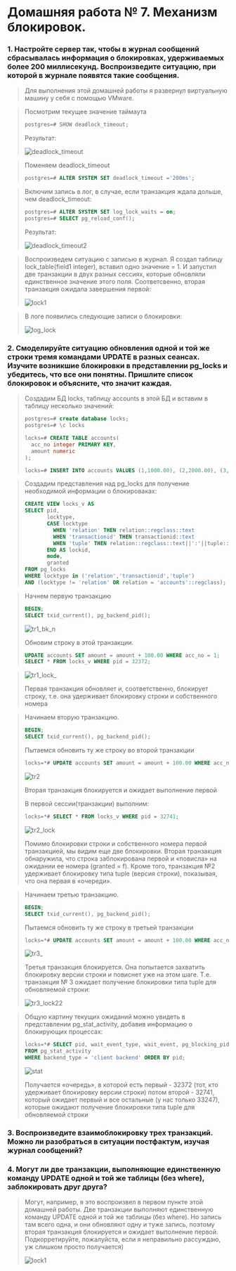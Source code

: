 # Домашняя работа № 7. Механизм блокировок.

### 1. Настройте сервер так, чтобы в журнал сообщений сбрасывалась информация о блокировках, удерживаемых более 200 миллисекунд. Воспроизведите ситуацию, при которой в журнале появятся такие сообщения.
> Для выполнения этой домашней работы я развернул виртуальную машину у себя с помощью VMware.

> Посмотрим текущее значение таймаута
> ```sql
> postgres=# SHOW deadlock_timeout;
> ```
>
> Результат:
>
> <image src="images/deadlock_timeout.png" alt="deadlock_timeout">

> Поменяем deadlock_timeout
> ```sql
> postgres=# ALTER SYSTEM SET deadlock_timeout ='200ms';
> ```

> Включим запись в лог, в случае, если транзакция ждала дольше, чем deadlock_timeout:
> ```sql
> postgres=# ALTER SYSTEM SET log_lock_waits = on;
> postgres=# SELECT pg_reload_conf();
> ```
> Результат:
>
> <image src="images/deadlock_timeout2.png" alt="deadlock_timeout2">

> Воспроизведем ситуацию с записью в журнал. Я создал таблицу lock_table(field1 integer), вставил одно значение = 1. И запустил две транзакции в двух разных сессиях, которые обновляли единственное значение этoго поля.
> Соответсвенно, вторая транзакция ожидала завершения первой:
>
> <image src="images/lock1.png" alt="lock1">

> В логе появились следующие записи о блокировки:
>
> <image src="images/log_lock.png" alt="log_lock">

### 2. Смоделируйте ситуацию обновления одной и той же строки тремя командами UPDATE в разных сеансах. Изучите возникшие блокировки в представлении pg_locks и убедитесь, что все они понятны. Пришлите список блокировок и объясните, что значит каждая.
> Создадим БД locks, таблицу accounts в этой БД и вставим в таблицу несколько значений:
> ```sql
> postgres=# create database locks;
> postgres=# \c locks
> 
> locks=# CREATE TABLE accounts(
>   acc_no integer PRIMARY KEY,
>   amount numeric
> );
> 
> locks=# INSERT INTO accounts VALUES (1,1000.00), (2,2000.00), (3,3000.00);
> ```

> Создадим представления над pg_locks для получение необходимой информации о блокироваках:
> ```sql
> CREATE VIEW locks_v AS
> SELECT pid,
>        locktype,
>        CASE locktype
>          WHEN 'relation' THEN relation::regclass::text
>          WHEN 'transactionid' THEN transactionid::text
>          WHEN 'tuple' THEN relation::regclass::text||':'||tuple::text
>        END AS lockid,
>        mode,
>        granted
> FROM pg_locks
> WHERE locktype in ('relation','transactionid','tuple')
> AND (locktype != 'relation' OR relation = 'accounts'::regclass);
> ```

> Начнем первую транзакцию 
> ```sql
> BEGIN;
> SELECT txid_current(), pg_backend_pid();
> ```
>
> <image src="images/tr1_bk_n.png" alt="tr1_bk_n">
>
> Обновим строку в этой транзакции.
> ```sql
> UPDATE accounts SET amount = amount + 100.00 WHERE acc_no = 1;
> SELECT * FROM locks_v WHERE pid = 32372;
> ```

> <image src="images/tr1_lock_.png" alt="tr1_lock_">
>
> Первая транзакция обновляет и, соответственно, блокирует строку, т.е. она удерживает блокировку строки и собственного номера

> Начинаем вторую транзакцию.
> ```sql
> BEGIN;
> SELECT txid_current(), pg_backend_pid();
> ```
>
> Пытаемся обновить ту же строку во второй транзакции
> ```sql
> locks=*# UPDATE accounts SET amount = amount + 100.00 WHERE acc_no = 1;
> ```
>
> <image src="images/tr2.png" alt="tr2">
>
> Вторая транзакция блокируется и ожидает выполнение первой
>
> В первой сессии(транзакции) выполним:
> ```sql
> locks=*# SELECT * FROM locks_v WHERE pid = 32741;
> ```
> <image src="images/tr2_lock.png" alt="tr2_lock">
>
> Помимо блокировки строки и собственного номера первой транзакцией, мы видим еще две блокировки. 
> Вторая транзакция обнаружила, что строка заблокирована первой и «повисла» на ожидании ее номера (granted = f).
> Кроме того, транзакция №2 удерживает блокировку типа tuple (версия строки), показывая, что она первая в «очереди».

> Начинаем третью транзакцию.
> ```sql
> BEGIN;
> SELECT txid_current(), pg_backend_pid();
> ```
>
> Пытаемся обновить ту же строку в третьей транзакции
> ```sql
> locks=*# UPDATE accounts SET amount = amount + 100.00 WHERE acc_no = 1;
> ```
> <image src="images/tr3_.png" alt="tr3_">
> 
> Третья транзакция блокируется. Она попытается захватить блокировку версии строки и повиснет уже на этом шаге.
> Т.е. транзакция № 3 ожидает получение блокировки типа tuple для обновляемой строки:
>
> <image src="images/tr3_lock22.png" alt="tr3_lock22">

> Общую картину текущих ожиданий можно увидеть в представлении pg_stat_activity, добавив информацию о блокирующих процессах:
> ```sql
> locks=*# SELECT pid, wait_event_type, wait_event, pg_blocking_pids(pid)
> FROM pg_stat_activity
> WHERE backend_type = 'client backend' ORDER BY pid;
> ```
>
> <image src="images/stat.png" alt="stat">
>
> Получается «очередь», в которой есть первый - 32372 (тот, кто удерживает блокировку версии строки) потом второй - 32741, который ожидает первый и все остальные (у нас только 33247), которые ожидают получение блокировки типа tuple для обновляемой строки



### 3. Воспроизведите взаимоблокировку трех транзакций. Можно ли разобраться в ситуации постфактум, изучая журнал сообщений?

### 4. Могут ли две транзакции, выполняющие единственную команду UPDATE одной и той же таблицы (без where), заблокировать друг друга?
> Могут, например, я это воспроизвел в первом пункте этой домашней работы. Две транзакции выполняют единственную команду UPDATE одной и той же таблицы (без where).
> Но запись там всего одна, и они обновляют одну и туже запись, поэтому вторая транзакция блокируется и ожидает выполнение первой.
> Подкорретируйте, пожалуйста, если я неправильно рассуждаю, уж слишком просто получается)
>
> <image src="images/lock1.png" alt="lock1">